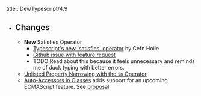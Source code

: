 title:: Dev/Typescript/4.9

- ## Changes
	- **New** Satisfies Operator
		- [Typescript's new 'satisfies' operator](https://medium.com/@cefn/typescript-satisfies-6ba52e74cb2f) by Cefn Hoile
		- [Github issue with feature request](https://github.com/microsoft/TypeScript/issues/47920)
		- TODO Read about this because it feels unnecessary and reminds me of duck typing with better errors.
	- [Unlisted Property Narrowing with the `in` Operator](https://devblogs.microsoft.com/typescript/announcing-typescript-4-9/#unlisted-property-narrowing-with-the-in-operator)
	- [Auto-Accessors in Classes](https://devblogs.microsoft.com/typescript/announcing-typescript-4-9/#auto-accessors-in-classes) adds support for an upcoming ECMAScript feature.  See [proposal](https://github.com/tc39/proposal-grouped-and-auto-accessors)